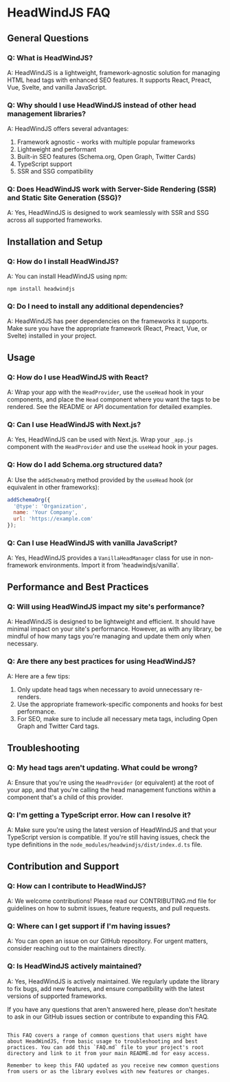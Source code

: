 # HeadWindJS FAQ

## General Questions

### Q: What is HeadWindJS?
A: HeadWindJS is a lightweight, framework-agnostic solution for managing HTML head tags with enhanced SEO features. It supports React, Preact, Vue, Svelte, and vanilla JavaScript.

### Q: Why should I use HeadWindJS instead of other head management libraries?
A: HeadWindJS offers several advantages:
1. Framework agnostic - works with multiple popular frameworks
2. Lightweight and performant
3. Built-in SEO features (Schema.org, Open Graph, Twitter Cards)
4. TypeScript support
5. SSR and SSG compatibility

### Q: Does HeadWindJS work with Server-Side Rendering (SSR) and Static Site Generation (SSG)?
A: Yes, HeadWindJS is designed to work seamlessly with SSR and SSG across all supported frameworks.

## Installation and Setup

### Q: How do I install HeadWindJS?
A: You can install HeadWindJS using npm:
```
npm install headwindjs
```

### Q: Do I need to install any additional dependencies?
A: HeadWindJS has peer dependencies on the frameworks it supports. Make sure you have the appropriate framework (React, Preact, Vue, or Svelte) installed in your project.

## Usage

### Q: How do I use HeadWindJS with React?
A: Wrap your app with the `HeadProvider`, use the `useHead` hook in your components, and place the `Head` component where you want the tags to be rendered. See the README or API documentation for detailed examples.

### Q: Can I use HeadWindJS with Next.js?
A: Yes, HeadWindJS can be used with Next.js. Wrap your `_app.js` component with the `HeadProvider` and use the `useHead` hook in your pages.

### Q: How do I add Schema.org structured data?
A: Use the `addSchemaOrg` method provided by the `useHead` hook (or equivalent in other frameworks):
```javascript
addSchemaOrg({
  '@type': 'Organization',
  name: 'Your Company',
  url: 'https://example.com'
});
```

### Q: Can I use HeadWindJS with vanilla JavaScript?
A: Yes, HeadWindJS provides a `VanillaHeadManager` class for use in non-framework environments. Import it from 'headwindjs/vanilla'.

## Performance and Best Practices

### Q: Will using HeadWindJS impact my site's performance?
A: HeadWindJS is designed to be lightweight and efficient. It should have minimal impact on your site's performance. However, as with any library, be mindful of how many tags you're managing and update them only when necessary.

### Q: Are there any best practices for using HeadWindJS?
A: Here are a few tips:
1. Only update head tags when necessary to avoid unnecessary re-renders.
2. Use the appropriate framework-specific components and hooks for best performance.
3. For SEO, make sure to include all necessary meta tags, including Open Graph and Twitter Card tags.

## Troubleshooting

### Q: My head tags aren't updating. What could be wrong?
A: Ensure that you're using the `HeadProvider` (or equivalent) at the root of your app, and that you're calling the head management functions within a component that's a child of this provider.

### Q: I'm getting a TypeScript error. How can I resolve it?
A: Make sure you're using the latest version of HeadWindJS and that your TypeScript version is compatible. If you're still having issues, check the type definitions in the `node_modules/headwindjs/dist/index.d.ts` file.

## Contribution and Support

### Q: How can I contribute to HeadWindJS?
A: We welcome contributions! Please read our CONTRIBUTING.md file for guidelines on how to submit issues, feature requests, and pull requests.

### Q: Where can I get support if I'm having issues?
A: You can open an issue on our GitHub repository. For urgent matters, consider reaching out to the maintainers directly.

### Q: Is HeadWindJS actively maintained?
A: Yes, HeadWindJS is actively maintained. We regularly update the library to fix bugs, add new features, and ensure compatibility with the latest versions of supported frameworks.

If you have any questions that aren't answered here, please don't hesitate to ask in our GitHub issues section or contribute to expanding this FAQ.
```

This FAQ covers a range of common questions that users might have about HeadWindJS, from basic usage to troubleshooting and best practices. You can add this `FAQ.md` file to your project's root directory and link to it from your main README.md for easy access.

Remember to keep this FAQ updated as you receive new common questions from users or as the library evolves with new features or changes.
